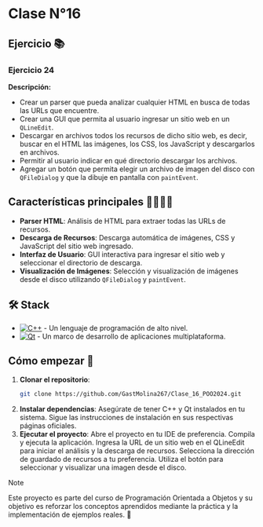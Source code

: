 # Clase N°16
## Ejercicio 📚

### Ejercicio 24
**Descripción:**
- Crear un parser que pueda analizar cualquier HTML en busca de todas las URLs que encuentre.
- Crear una GUI que permita al usuario ingresar un sitio web en un `QLineEdit`.
- Descargar en archivos todos los recursos de dicho sitio web, es decir, buscar en el HTML las imágenes, los CSS, los JavaScript y descargarlos en archivos.
- Permitir al usuario indicar en qué directorio descargar los archivos.
- Agregar un botón que permita elegir un archivo de imagen del disco con `QFileDialog` y que la dibuje en pantalla con `paintEvent`.

## Características principales 🙋‍♂️🙋‍♀️

- **Parser HTML**: Análisis de HTML para extraer todas las URLs de recursos.
- **Descarga de Recursos**: Descarga automática de imágenes, CSS y JavaScript del sitio web ingresado.
- **Interfaz de Usuario**: GUI interactiva para ingresar el sitio web y seleccionar el directorio de descarga.
- **Visualización de Imágenes**: Selección y visualización de imágenes desde el disco utilizando `QFileDialog` y `paintEvent`.

## 🛠️ Stack

- [![C++][cplusplus-badge]][cplusplus-url] - Un lenguaje de programación de alto nivel.
- [![Qt][qt-badge]][qt-url] - Un marco de desarrollo de aplicaciones multiplataforma.

[qt-url]: https://www.qt.io/
[qt-badge]: https://img.shields.io/badge/Qt-41CD52?style=for-the-badge&logo=Qt&logoColor=white
[cplusplus-url]: https://es.wikipedia.org/wiki/C%2B%2B
[cplusplus-badge]: https://img.shields.io/badge/C++-00599C?style=for-the-badge&logo=c%2B%2B&logoColor=white

## Cómo empezar 🚀

1. **Clonar el repositorio**:
   ```bash
   git clone https://github.com/GastMolina267/Clase_16_POO2024.git
2. **Instalar dependencias**:
  Asegúrate de tener C++ y Qt instalados en tu sistema.
  Sigue las instrucciones de instalación en sus respectivas páginas oficiales.
3. **Ejecutar el proyecto**:
  Abre el proyecto en tu IDE de preferencia.
  Compila y ejecuta la aplicación.
  Ingresa la URL de un sitio web en el QLineEdit para iniciar el análisis y la descarga de recursos.
  Selecciona la dirección de guardado de recursos a tu preferencia.
  Utiliza el botón para seleccionar y visualizar una imagen desde el disco.

>[!NOTE]
>Este proyecto es parte del curso de Programación Orientada a Objetos y su objetivo es reforzar los conceptos aprendidos mediante la práctica y la implementación de ejemplos reales. 🤝

